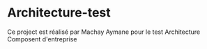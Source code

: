 # Architecture-test

Ce project est réalisé par Machay Aymane pour le test Architecture Composent d'entreprise
